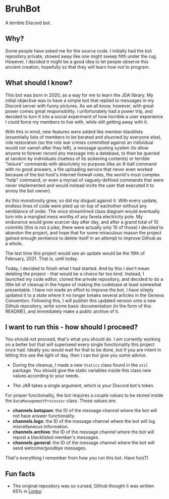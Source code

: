 # BruhBot
A terrible Discord bot.

## Why?
Some people have asked me for the source code. I initially had the bot repository private, stowed away like one might sweep filth under the rug. However, I decided it might be a good idea to let people observe this ancient creation, hopefully so that they will learn how *not* to program.

## What should I know?
This bot was born in 2020, as a way for me to learn the JDA library. My initial objective was to have a simple bot that replied to messages in my Discord server with funny pictures. As we all know, however, with great power comes great responsibility. I unfortunately had a power trip, and decided to turn it into a social experiment of how horrible a user experience I could force my members to live with, while still getting away with it. 

With this in mind, new features were added like member blacklists (essentially lists of members to be berated and shunned by everyone else), role restoration (so the role war crimes committed against an individual would not vanish after they left), a message quoting system (to allow anyone to forever record any message into a database, to then be queried at random by individuals clueless of its sickening contents) or terrible "leisure" commands with absolutely no purpose (like an 8-ball command with no good answers, a file uploading service that never even worked because of the bot host's Internet firewall rules, the world's most complex "help" command, or even a myriad of vaguely-defined commands that were never implemented and would instead incite the user that executed it to annoy the bot owner). 

As this monstrosity grew, so did my disgust against it. With every update, endless lines of code were piled up on top of eachother without any semblance of order. The once streamlined class diagram would eventually turn into a mangled mess worthy of any favela electricity pole. My endurance would grow scarcer day after day, and after a grand total of 10 commits (this is not a joke, there were actually only 10 of those) I decided to abandon the project, and hope that for some miraculous reason the project gained enough sentience to delete itself in an attempt to improve Github as a whole.

The last time this project would see an update would be the 19th of February, 2021. That is, until today.

Today, I decided to finish what I had started. And by this I don't mean deleting the project - that would be a choice far too kind. Instead, I launched my code editor, cloned the private repository, and decided to do a little bit of cleanup in the hopes of making the codebase at least somewhat presentable. I have not made an effort to improve the bot, I have simply updated it to a state where it no longer breaks several articles in the Geneva Convention. Following this, I will publish this updated version onto a new Github repository, write some basic documentation (in the form of this README), and immediately make a public archive of it.

## I want to run this - how should I proceed?
You should not proceed, that's what you should do. I am currently working on a better bot that will superseed every single functionality this project once had. Ideally you would wait for that to be done, but if you are intent in letting this see the light of day, then I can but give you some advice.

- During the cleanup, I made a new `Statics` class found in the `util` package. You should give the static variables inside this class new values according to your needs.

- The JAR takes a single argument, which is your Discord bot's token.

For proper functionality, the bot requires a couple values to be stored inside the `DataManagementProcessor` class. These values are: 
- **channels.botspam**: the ID of the message channel where the bot will not have answer functionality. 
- **channels.logs**: the ID of the message channel where the bot will log miscellaneous information.
- **channels.archive**: the ID of the message channel where the bot will repost a blacklisted member's messages.
- **channels.general**: the ID of the message channel where the bot will send welcome/goodbye messages.

That's everything I remember from how you run this bot. Have fun(?)

## Fun facts
- The original repository was so cursed, Github thought it was written 65% in [Limbo](https://en.wikipedia.org/wiki/Limbo_(programming_language))
